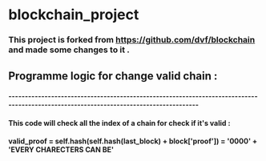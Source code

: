 # blockchain_project
### This project is forked from https://github.com/dvf/blockchain and made some changes to it . 
## Programme logic for change valid chain :
#### --------------------------------------------------------------------------------------------------------------------------------------
#### This code will check all the index of a chain for check if it's valid :
####   valid_proof = self.hash(self.hash(last_block) + block['proof']) = '0000' + 'EVERY CHARECTERS CAN BE' 
